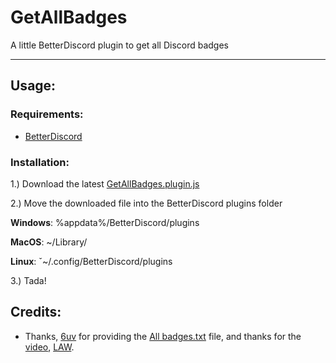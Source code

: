 # GetAllBadges
A little BetterDiscord plugin to get all Discord badges

---

## Usage:

### Requirements:

- [BetterDiscord](https://github.com/BetterDiscord/BetterDiscord)

### Installation:

1.) Download the latest [GetAllBadges.plugin.js](https://github.com/PiciAkk/GetAllBadges/releases/latest)

2.) Move the downloaded file into the BetterDiscord plugins folder

**Windows**: %appdata%/BetterDiscord/plugins

**MacOS**:  ~/Library/

**Linux**: ˇ~/.config/BetterDiscord/plugins

3.) Tada!

## Credits:

- Thanks, [6uv](https://github.com/6uv) for providing the [All badges.txt](https://raw.githubusercontent.com/6uv/console-hacks/master/All%20badges.txt) file, and thanks for the [video](https://www.youtube.com/watch?v=z-nslUxI0yQ), [LAW](https://www.youtube.com/channel/UCbfGHhyeHpKXF5rl1cRfvbg).
